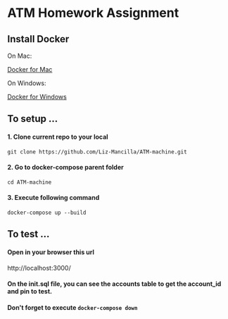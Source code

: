 # ATM Homework Assignment

## Install Docker

On Mac:

[Docker for Mac](https://docs.docker.com/docker-for-mac/install/)

On Windows:

[Docker for Windows](https://hub.docker.com/editions/community/docker-ce-desktop-windows)

## To setup ...

#### 1. Clone current repo to your local

`git clone https://github.com/Liz-Mancilla/ATM-machine.git`

#### 2. Go to docker-compose parent folder

`cd ATM-machine`

#### 3. Execute following command

`docker-compose up --build`

## To test ...

#### Open in your browser this url

http://localhost:3000/

#### On the init.sql file, you can see the accounts table to get the account_id and pin to test.

#### Don't forget to execute `docker-compose down`
